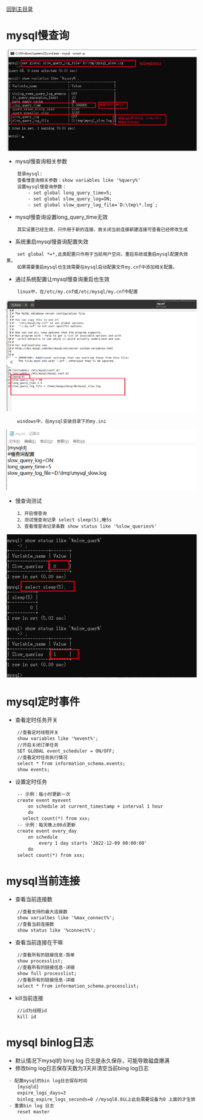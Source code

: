[回到主目录](/README.md)

# mysql慢查询
![](imgs/slow1.png)

- mysql慢查询相关参数
```text
    登录mysql:
    查看慢查询相关参数：show variables like '%query%'
    设置mysql慢查询参数：
        - set global long_query_time=5;
        - set global slow_query_log=ON;
        - set global slow_query_log_file=`D:\tmp\*.log`;
```
- mysql慢查询设置long_query_time无效
```text
    其实设置已经生效，只作用于新的连接，故关闭当前连接新建连接可查看已经修改生成
```
- 系统重启mysql慢查询配置失效
```text
    set global *=*,此类配置只作用于当前用户空间，重启系统或重启mysql配置失效果。
    如果需要重启mysql也生效需要在mysql启动配置文件my.cnf中添加相关配置。
```
- 通过系统配置让mysql慢查询重启也生效
```text
    linux中，在/etc/my.cnf或/etc/mysql/my.cnf中配置
```
![linux中](imgs/slow3.png)

```text
    windows中，在mysql安装目录下的my.ini
```
![windows中](imgs/slow2.png)

- 慢查询测试
```text
    1、开启慢查询
    2、测试慢查询记录 select sleep(5),睡5s
    3、查看慢查询记录条数 show status like '%slow_queries%'
```
![](imgs/slow5.png)

# mysql定时事件
- 查看定时任务开关
```text
    //查看定时线程开关
    show variables like '%event%';
    //开启关闭订单任务
    SET GLOBAL event_scheduler = ON/OFF;
    //查看定时任务执行情况
    select * from information_schema.events;
    show events;
```
- 设置定时任务
```text
    -- 示例：每小时更新一次
    create event myevent
        on schedule at current_timestamp + interval 1 hour
        do
      select count(*) from xxx;
    -- 示例：每天晚上00点更新
    create event every_day
        on schedule 
            every 1 day starts '2022-12-09 00:00:00'
        do
    select count(*) from xxx;
```
# mysql当前连接
- 查看当前连接数
```text
    //查看支持的最大连接数
    show varialbes like '%max_connect%';
    //查看当前连接数
    show status like '%connect%';
```
- 查看当前连接在干嘛
```text
    //查看所有的链接信息-简单
    show processlist;
    //查看所有的链接信息-详细
    show full processlist;
    //查看所有的链接信息-详细
    select * from information_schema.processlist;
```
- kill当前连接
```text
    //id为线程id
    kill id
```
# mysql binlog日志
- 默认情况下mysql的 bing log 日志是永久保存，可能导致磁盘爆满
- 修改bing log日志保存天数为3天并清空当前bing log日志
```text
 - 配置mysql的bin log日志保存时间
    [mysqld]
    expire_logs_days=3
    binlog_expire_logs_seconds=0 //mysql8.0以上此处需要设备为0 上面的才生效
 - 重置bin log 日志
    reset master
```
